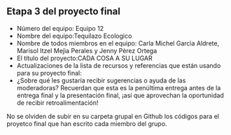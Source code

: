 ## Etapa 3 del proyecto final

- Número del equipo:  Equipo 12
- Nombre del equipo:Tequilazo Ecologico
- Nombre de todos miembros en el equipo: Carla Michel Garcìa Aldrete, Marisol Itzel Mejìa Perales y Jenny Pèrez Ortega
- El título del proyecto:CADA COSA A SU LUGAR
- Actualizaciones de la lista de recursos y referencias que están usando para su proyecto final:
- ¿Sobre qué les gustaría recibir sugerencias o ayuda de las moderadoras? Recuerdan que esta es la penúltima entrega antes de la entrega final y la presentación final, ¡así que aprovechan la oportunidad de recibir retroalimentación!

No se olviden de subir en su carpeta grupal en Github los códigos para el proyetco final que han escrito cada miembro del grupo.
